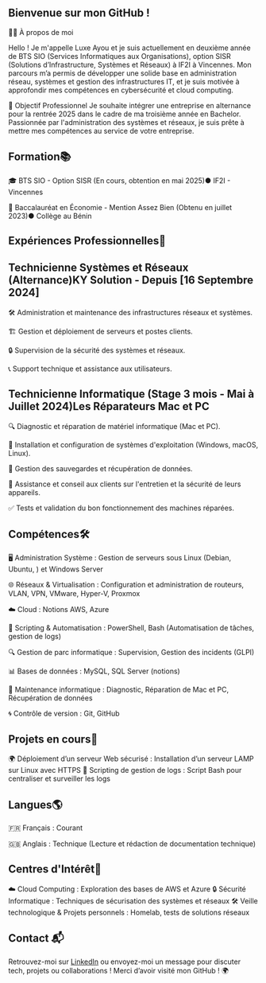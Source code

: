## Bienvenue sur mon GitHub !

🙋‍♀️ À propos de moi

Hello ! Je m'appelle Luxe Ayou et je suis actuellement en deuxième année de BTS SIO (Services Informatiques aux Organisations), option SISR (Solutions d’Infrastructure, Systèmes et Réseaux) à IF2I à Vincennes. Mon parcours m’a permis de développer une solide base en administration réseau, systèmes et gestion des infrastructures IT, et je suis motivée à approfondir mes compétences en cybersécurité et cloud computing.

🎯 Objectif Professionnel
Je souhaite intégrer une entreprise en alternance pour la rentrée 2025 dans le cadre de ma troisième année en Bachelor. Passionnée par l'administration des systèmes et réseaux, je suis prête à mettre mes compétences au service de votre entreprise.

## Formation📚 

🎓 BTS SIO - Option SISR (En cours, obtention en mai 2025)● IF2I - Vincennes

📜 Baccalauréat en Économie - Mention Assez Bien (Obtenu en juillet 2023)● Collège au Bénin

 ## Expériences Professionnelles💼 
 ## Technicienne Systèmes et Réseaux (Alternance)KY Solution - Depuis [16 Septembre 2024]
 
🛠️ Administration et maintenance des infrastructures réseaux et systèmes.

🏗️ Gestion et déploiement de serveurs et postes clients.

🔒 Supervision de la sécurité des systèmes et réseaux.

📞 Support technique et assistance aux utilisateurs.

## Technicienne Informatique (Stage 3 mois - Mai à Juillet 2024)Les Réparateurs Mac et PC
🔍 Diagnostic et réparation de matériel informatique (Mac et PC).

💾 Installation et configuration de systèmes d'exploitation (Windows, macOS, Linux).

📀 Gestion des sauvegardes et récupération de données.

🤝 Assistance et conseil aux clients sur l'entretien et la sécurité de leurs appareils.

✅ Tests et validation du bon fonctionnement des machines réparées.

## Compétences🛠️
🖥️ Administration Système : Gestion de serveurs sous Linux (Debian, Ubuntu, ) et Windows Server

🌐 Réseaux & Virtualisation : Configuration et administration de routeurs, VLAN, VPN, VMware, Hyper-V, Proxmox

☁️ Cloud : Notions AWS, Azure

🤖 Scripting & Automatisation : PowerShell, Bash (Automatisation de tâches, gestion de logs) 

🔍 Gestion de parc informatique : Supervision, Gestion des incidents (GLPI)

📊 Bases de données : MySQL, SQL Server (notions)

🔧 Maintenance informatique : Diagnostic, Réparation de Mac et PC, Récupération de données

🌀 Contrôle de version : Git, GitHub

## Projets en cours🚀
🌍 Déploiement d’un serveur Web sécurisé : Installation d’un serveur LAMP sur Linux avec HTTPS
📜 Scripting de gestion de logs : Script Bash pour centraliser et surveiller les logs

## Langues🌎
  🇫🇷 Français : Courant

  🇬🇧 Anglais : Technique (Lecture et rédaction de documentation technique)

## Centres d'Intérêt🎨
☁️ Cloud Computing : Exploration des bases de AWS et Azure
🔒 Sécurité Informatique : Techniques de sécurisation des systèmes et réseaux
🛠️ Veille technologique & Projets personnels : Homelab, tests de solutions réseaux

## Contact 📬
Retrouvez-moi sur [LinkedIn](https://www.linkedin.com/in/luxe-ayou)
 ou envoyez-moi un message pour discuter tech, projets ou collaborations !
Merci d’avoir visité mon GitHub ! 🌍
